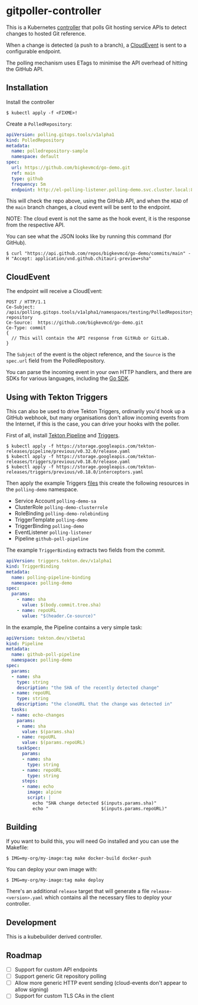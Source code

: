 # gitpoller-controller

This is a Kubernetes [controller](https://kubernetes.io/docs/concepts/architecture/controller/) that polls Git hosting service APIs to detect changes to hosted Git reference.

When a change is detected (a push to a branch), a [CloudEvent](https://cloudevents.io/) is sent to a configurable endpoint.

The polling mechanism uses ETags to minimise the API overhead of hitting the GitHub API.

## Installation

Install the controller

```shell
$ kubectl apply -f <FIXME>!
```

Create a `PolledRepository`:

```yaml
apiVersion: polling.gitops.tools/v1alpha1
kind: PolledRepository
metadata:
  name: polledrepository-sample
  namespace: default
spec:
  url: https://github.com/bigkevmcd/go-demo.git
  ref: main
  type: github
  frequency: 5m
  endpoint: http://el-polling-listener.polling-demo.svc.cluster.local:8080
```

This will check the repo above, using the GitHub API, and when the `HEAD` of the `main` branch changes, a cloud event will be sent to the endpoint.

NOTE: The cloud event is not the same as the hook event, it is the response from
the respective API.

You can see what the JSON looks like by running this command (for GitHub).

```shell
$ curl "https://api.github.com/repos/bigkevmcd/go-demo/commits/main" -H "Accept: application/vnd.github.chitauri-preview+sha"
```

## CloudEvent

The endpoint will receive a CloudEvent:

```
POST / HTTP/1.1
Ce-Subject: /apis/polling.gitops.tools/v1alpha1/namespaces/testing/PolledRepository/test-repository
Ce-Source:  https://github.com/bigkevmcd/go-demo.git
Ce-Type: commit
{
  // This will contain the API response from GitHub or GitLab.
}
```

The `Subject` of the event is the object reference, and the `Source` is the `spec.url` field from the PolledRepository.

You can parse the incoming event in your own HTTP handlers, and there are SDKs for various languages, including the [Go SDK](https://github.com/cloudevents/sdk-go#receive-your-first-cloudevent).

## Using with Tekton Triggers

This can also be used to drive Tekton Triggers, ordinarily you'd hook up a GitHub webhook, but many organisations don't allow incoming events from the Internet, if this is the case, you can drive your hooks with the poller.

First of all, install [Tekton Pipeline](https://github.com/tektoncd/pipeline/blob/main/docs/install.md) and [Triggers](https://github.com/tektoncd/triggers/blob/main/docs/install.md).

```shell
$ kubectl apply -f https://storage.googleapis.com/tekton-releases/pipeline/previous/v0.32.0/release.yaml
$ kubectl apply -f https://storage.googleapis.com/tekton-releases/triggers/previous/v0.18.0/release.yaml
$ kubectl apply -f https://storage.googleapis.com/tekton-releases/triggers/previous/v0.18.0/interceptors.yaml
```

Then apply the example Triggers [files](./examples/triggers.yaml) this create
the following resources in the `polling-demo` namespace.

 * Service Account  `polling-demo-sa`
 * ClusterRole `polling-demo-clusterrole`
 * RoleBinding `polling-demo-rolebinding`
 * TriggerTemplate `polling-demo`
 * TriggerBinding `polling-demo`
 * EventListener `polling-listener`
 * Pipeline `github-poll-pipeline`

The example `TriggerBinding` extracts two fields from the commit.

```yaml
apiVersion: triggers.tekton.dev/v1alpha1
kind: TriggerBinding
metadata:
  name: polling-pipeline-binding
  namespace: polling-demo
spec:
  params:
    - name: sha
      value: $(body.commit.tree.sha)
    - name: repoURL
      value: "$(header.Ce-source)"
```

In the example, the Pipeline contains a very simple task:

```yaml
apiVersion: tekton.dev/v1beta1
kind: Pipeline
metadata:
  name: github-poll-pipeline
  namespace: polling-demo
spec:
  params:
  - name: sha
    type: string
    description: "the SHA of the recently detected change"
  - name: repoURL
    type: string
    description: "the cloneURL that the change was detected in"
  tasks:
  - name: echo-changes
    params:
    - name: sha
      value: $(params.sha)
    - name: repoURL
      value: $(params.repoURL)
    taskSpec:
      params:
      - name: sha
        type: string
      - name: repoURL
        type: string
      steps:
      - name: echo
        image: alpine
        script: |
          echo "SHA change detected $(inputs.params.sha)"
          echo "                    $(inputs.params.repoURL)"
```

## Building

If you want to build this, you will need Go installed and you can use the
Makefile:

```shell
$ IMG=my-org/my-image:tag make docker-build docker-push
```

You can deploy your own image with:

```shell
$ IMG=my-org/my-image:tag make deploy
```

There's an additional `release` target that will generate a file `release-<version>.yaml` which contains all the necessary files to deploy your controller.

## Development

This is a kubebuilder derived controller.

## Roadmap

 - [ ] Support for custom API endpoints
 - [ ] Support generic Git repository polling
 - [ ] Allow more generic HTTP event sending (cloud-events don't appear to allow signing)
 - [ ] Support for custom TLS CAs in the client
